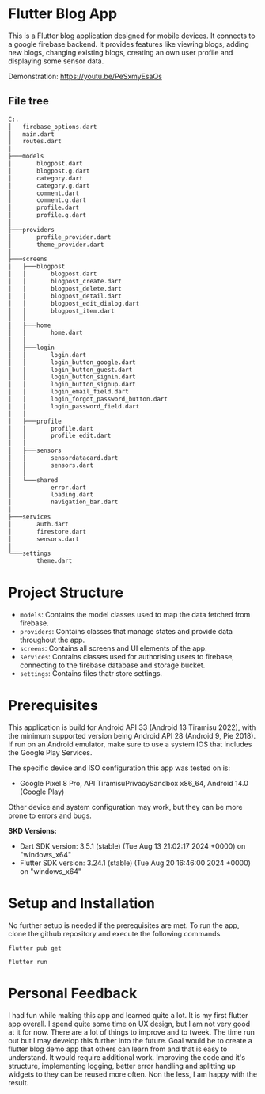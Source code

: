 # Flutter Blog App
This is a Flutter blog application designed for mobile devices. It connects to a google firebase backend. 
It provides features like viewing blogs, adding new blogs, changing existing blogs, creating an own user profile and displaying some sensor data. 

Demonstration: https://youtu.be/PeSxmyEsaQs

## File tree
```bash
C:.
│   firebase_options.dart
│   main.dart
│   routes.dart
│
├───models
│       blogpost.dart
│       blogpost.g.dart
│       category.dart
│       category.g.dart
│       comment.dart
│       comment.g.dart
│       profile.dart
│       profile.g.dart
│
├───providers
│       profile_provider.dart
│       theme_provider.dart
│
├───screens
│   ├───blogpost
│   │       blogpost.dart
│   │       blogpost_create.dart
│   │       blogpost_delete.dart
│   │       blogpost_detail.dart
│   │       blogpost_edit_dialog.dart
│   │       blogpost_item.dart
│   │
│   ├───home
│   │       home.dart
│   │
│   ├───login
│   │       login.dart
│   │       login_button_google.dart
│   │       login_button_guest.dart
│   │       login_button_signin.dart
│   │       login_button_signup.dart
│   │       login_email_field.dart
│   │       login_forgot_password_button.dart
│   │       login_password_field.dart
│   │
│   ├───profile
│   │       profile.dart
│   │       profile_edit.dart
│   │
│   ├───sensors
│   │       sensordatacard.dart
│   │       sensors.dart
│   │
│   └───shared
│           error.dart
│           loading.dart
│           navigation_bar.dart
│
├───services
│       auth.dart
│       firestore.dart
│       sensors.dart
│
└───settings
        theme.dart
```

# Project Structure
- ``models``: Contains the model classes used to map the data fetched from firebase. 
- ``providers``: Contains classes that manage states and provide data throughout the app. 
- ``screens``: Contains all screens and UI elements of the app.
- ``services``: Contains classes used for authorising users to firebase, connecting to the firebase database and storage bucket.
- ``settings``: Contains files thatr store settings. 


# Prerequisites
This application is build for Android API 33 (Android 13 Tiramisu 2022), with the minimum supported version being Android API 28 (Android 9, Pie 2018).
If run on an Android emulator, make sure to use a system IOS that includes the Google Play Services. 

The specific device and ISO configuration this app was tested on is:
- Google Pixel 8 Pro, API TiramisuPrivacySandbox x86_64, Android 14.0 (Google Play)

Other device and system configuration may work, but they can be more prone to errors and bugs. 

**SKD Versions:** 
- Dart SDK version: 3.5.1 (stable) (Tue Aug 13 21:02:17 2024 +0000) on "windows_x64"
- Flutter SDK version: 3.24.1 (stable) (Tue Aug 20 16:46:00 2024 +0000) on "windows_x64"

# Setup and Installation
No further setup is needed if the prerequisites are met. 
To run the app, clone the github repository and execute the following commands.
```
flutter pub get
```

```
flutter run
```

# Personal Feedback
I had fun while making this app and learned quite a lot. It is my first flutter app overall. 
I spend quite some time on UX design, but I am not very good at it for now. There are a lot of things to improve and to tweek. The time run out but I may develop this further into the future. Goal would be to create a flutter blog demo app that others can learn from and that is easy to understand. It would require additional work. Improving the code and it's structure, implementing logging, better error handling and splitting up widgets to they can be reused more often. Non the less, I am happy with the result. 